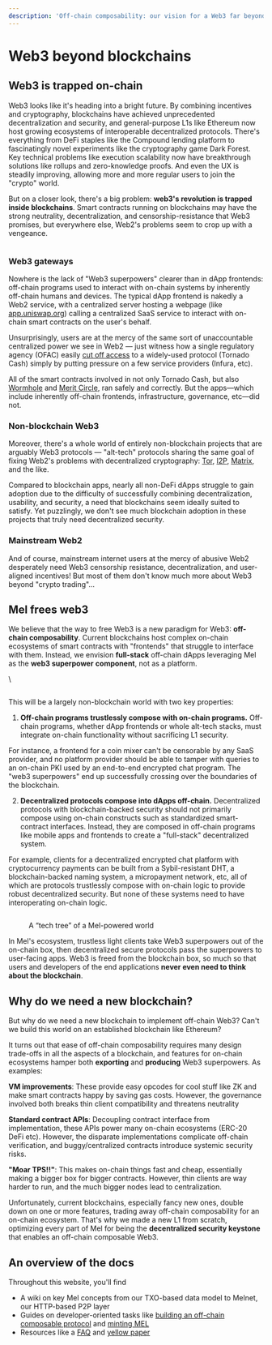 ```yaml
---
description: 'Off-chain composability: our vision for a Web3 far beyond blockchains'
---
```


# Web3 beyond blockchains

## Web3 is trapped on-chain

Web3 looks like it's heading into a bright future. By combining incentives and cryptography, blockchains have achieved unprecedented decentralization and security, and general-purpose L1s like Ethereum now host growing ecosystems of interoperable decentralized protocols. There's everything from DeFi staples like the Compound lending platform to fascinatingly novel experiments like the cryptography game Dark Forest. Key technical problems like execution scalability now have breakthrough solutions like rollups and zero-knowledge proofs. And even the UX is steadily improving, allowing more and more regular users to join the "crypto" world.

But on a closer look, there's a big problem: **web3's revolution is trapped inside blockchains**. Smart contracts running on blockchains may have the strong neutrality, decentralization, and censorship-resistance that Web3 promises, but everywhere else, Web2's problems seem to crop up with a vengeance.

<figure><img src="https://lh6.googleusercontent.com/5hjXD0MECAaWMoCLmJtvB2F_K0RfC4lhbdnZdTL44c7MROXfLVF45yngnX6F46UmZKfgLTSL971M4gcVMDbc0zBIVXe_z2q5xkiTeMnHpzCsPP2dwR4XrqCIzPUtLDhWUPenVhi-65S2WqErjE1ee0T1wQ=s2048" alt=""><figcaption></figcaption></figure>

### Web3 gateways

Nowhere is the lack of "Web3 superpowers" clearer than in dApp frontends: off-chain programs used to interact with on-chain systems by inherently off-chain humans and devices. The typical dApp frontend is nakedly a Web2 service, with a centralized server hosting a webpage (like [app.uniswap.org](https://app.u)) calling a centralized SaaS service to interact with on-chain smart contracts on the user's behalf.&#x20;

Unsurprisingly, users are at the mercy of the same sort of unaccountable centralized power we see in Web2 — just witness how a single regulatory agency (OFAC) easily [cut off access](https://cointelegraph.com/news/alchemy-and-infura-block-access-to-tornado-cash-as-vitalik-buterin-weighs-in-on-debate) to a widely-used protocol (Tornado Cash) simply by putting pressure on a few service providers (Infura, etc).

All of the smart contracts involved in not only Tornado Cash, but also [Wormhole](https://www.coindesk.com/tech/2022/02/02/blockchain-bridge-wormhole-suffers-possible-exploit-worth-over-250m/) and [Merit Circle](https://www.coindesk.com/business/2022/06/14/gaming-dao-merit-circle-ygg-terminate-relationship/), ran safely and correctly. But the apps—which include inherently off-chain frontends, infrastructure,  governance, etc—did not.

### Non-blockchain Web3

Moreover, there's a whole world of entirely non-blockchain projects that are arguably Web3 protocols — "alt-tech" protocols sharing the same goal of fixing Web2's problems with decentralized cryptography: [Tor](https://www.torproject.org/), [I2P](https://geti2p.net/en/), [Matrix](https://matrix.org/), and the like.&#x20;

Compared to blockchain apps, nearly all non-DeFi dApps struggle to gain adoption due to the difficulty of successfully combining decentralization, usability, and security, a need that blockchains seem ideally suited to satisfy. Yet puzzlingly, we don't see much blockchain adoption in these projects that truly need decentralized security.

### Mainstream Web2

And of course, mainstream internet users at the mercy of abusive Web2 desperately need Web3 censorship resistance, decentralization, and user-aligned incentives! But most of them don't know much more about Web3 beyond "crypto trading"...

## Mel frees web3

We believe that the way to free Web3 is a new paradigm for Web3: **off-chain composability**. Current blockchains host complex on-chain ecosystems of smart contracts with "frontends" that struggle to interface with them. Instead, we envision **full-stack** off-chain dApps leveraging Mel as the **web3 superpower** **component**, not as a platform.

\


<figure><img src="https://lh5.googleusercontent.com/qYoe5Gvu51c5Jhu_Cr6Z0DmBbQs5bFHov_mx6EuAAVLtaaczghWcmpFIgjXUq3MiJ_bRA23gRIn_7Kd9ynvb10h8aPiinRqbBWQGV_A4R8L-IRbp_HrVs81sD_vEfas5ooQjLs0iuk-tO29Njh2NeASesA=s2048" alt=""><figcaption></figcaption></figure>

This will be a largely non-blockchain world with two key properties:

1. **Off-chain programs trustlessly compose with on-chain programs.** Off-chain programs, whether dApp frontends or whole alt-tech stacks, must integrate on-chain functionality without sacrificing L1 security.&#x20;

For instance, a frontend for a coin mixer can't be censorable by any SaaS provider, and no platform provider should be able to tamper with queries to an on-chain PKI used by an end-to-end encrypted chat program. The "web3 superpowers" end up successfully crossing over the boundaries of the blockchain.

2. **Decentralized protocols compose into dApps off-chain.** Decentralized protocols with blockchain-backed security should not primarily compose using on-chain constructs such as standardized smart-contract interfaces. Instead, they are composed in off-chain programs like mobile apps and frontends to create a "full-stack" decentralized system.&#x20;

For example, clients for a decentralized encrypted chat platform with cryptocurrency payments can be built from a Sybil-resistant DHT, a blockchain-backed naming system, a micropayment network, etc, all of which are protocols trustlessly compose with on-chain logic to provide robust decentralized security. But none of these systems need to have interoperating on-chain logic.&#x20;

<figure><img src="https://lh4.googleusercontent.com/nFaHg6RtvtYZ1KY056l_SPLlzLVwpRsR8rXJ2-eCL8EdQf2oRO50ikgBEuit83N5aXWiln7UfTvjvVBxAo4Xx1aLKU2vJvXNC4FTf_9dwJjrBXtJ_brvgFP_vRhXWKUi-tty52nS1tneyXty8MCDn_3kXA=s2048" alt=""><figcaption><p>A “tech tree” of a Mel-powered world</p></figcaption></figure>

In Mel's ecosystem, trustless light clients take Web3 superpowers out of the on-chain box, then decentralized secure protocols pass the superpowers to user-facing apps. Web3 is freed from the blockchain box, so much so that users and developers of the end applications **never even need to think about the blockchain**.&#x20;

## Why do we need a new blockchain?

But why do we need a new blockchain to implement off-chain Web3? Can't we build this world on an established blockchain like Ethereum?

It turns out that ease of off-chain composability requires many design trade-offs in all the aspects of a blockchain, and features for on-chain ecosystems hamper both **exporting** and **producing** Web3 superpowers. As examples:

**VM improvements**: These provide easy opcodes for cool stuff like ZK and make smart contracts happy by saving gas costs. However, the governance involved both breaks thin client compatibility and threatens neutrality

**Standard contract APIs**: Decoupling contract interface from implementation, these APIs power many on-chain ecosystems (ERC-20 DeFi etc). However, the disparate implementations complicate off-chain verification, and buggy/centralized contracts introduce systemic security risks.

**"Moar TPS!!"**: This makes on-chain things fast and cheap, essentially making a bigger box for bigger contracts. However, thin clients are way harder to run, and the much bigger nodes lead to centralization.

Unfortunately, current blockchains, especially fancy new ones, double down on one or more features, trading away off-chain composability for an on-chain ecosystem. That's why we made a new L1 from scratch, optimizing every part of Mel for being the **decentralized security keystone** that enables an off-chain composable Web3.

## An overview of the docs

Throughout this website, you'll find

* A wiki on key Mel concepts from our TXO-based data model to Melnet, our HTTP-based P2P layer
* Guides on developer-oriented tasks like [building an off-chain composable protocol](developer-guides/gibbername/) and [minting MEL](developer-guides/melmint/getting-tokens/using-melminter.md)
* Resources like a [FAQ](resources/page-3.md) and [yellow paper](resources/yellow-paper.md)

